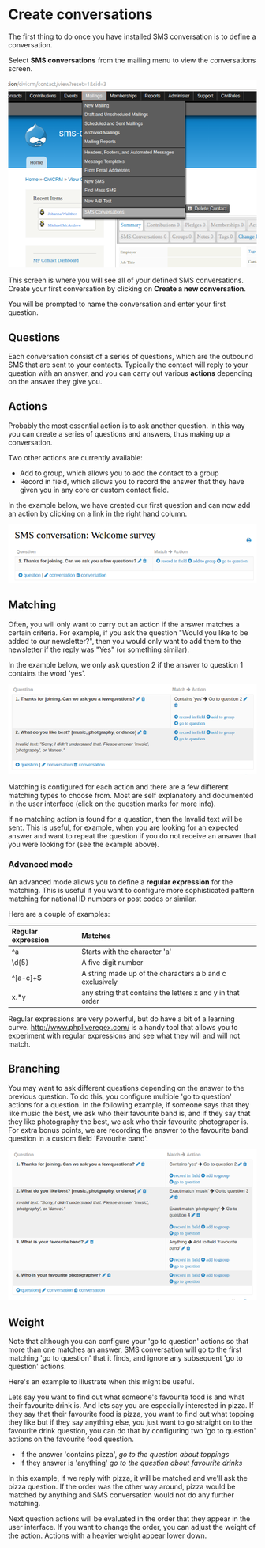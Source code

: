 # Create conversations

The first thing to do once you have installed SMS conversation is to define a conversation.

Select **SMS conversations** from the mailing menu to view the conversations screen.

![SMS conversations](./sms-conversation-menu-item.png)

This screen is where you will see all of your defined SMS conversations. Create your first conversation by clicking on **Create a new conversation**.

You will be prompted to name the conversation and enter your first question.

## Questions

Each conversation consist of a series of questions, which are the outbound SMS that are sent to your contacts.  Typically the contact will reply to your question with an answer, and you can carry out various **actions** depending on the answer they give you.

## Actions

Probably the most essential action is to ask another question. In this way you can create a series of questions and answers, thus making up a conversation.

Two other actions are currently available:

* Add to group, which allows you to add the contact to a group
* Record in field, which allows you to record the answer that they have given you in any core or custom contact field.

In the example below, we have created our first question and can now add an action by clicking on a link in the right hand column.

![SMS conversations](./sms-conversation-first-question.png)

## Matching

Often, you will only want to carry out an action if the answer matches a certain criteria. For example, if you ask the question "Would you like to be added to our newsletter?", then you would only want to add them to the newsletter if the reply was "Yes" (or something similar).

In the example below, we only ask question 2 if the answer to question 1 contains the word 'yes'.

![SMS conversations](./sms-conversation-answer-matches.png)

Matching is configured for each action and there are a few different matching types to choose from. Most are self explanatory and documented in the user interface (click on the question marks for more info).

If no matching action is found for a question, then the Invalid text will be sent.  This is useful, for example, when you are looking for an expected answer and want to repeat the question if you do not receive an answer that you were looking for (see the example above).

### Advanced mode

An advanced mode allows you to define a **regular expression** for the matching. This is useful if you want to configure more sophisticated pattern matching for national ID numbers or post codes or similar.

Here are a couple of examples:

Regular expression | Matches
:----------------- | :---------------------------------------------------------
^a                 | Starts with the character 'a'
\d{5}              | A five digit number
^[a-c]+$           | A string made up of the characters a b and c exclusively
x.\*y              | any string that contains the letters x and y in that order

Regular expressions are very powerful, but do have a bit of a learning curve. http://www.phpliveregex.com/ is a handy tool that allows you to experiment with regular expressions and see what they will and will not match.

## Branching

You may want to ask different questions depending on the answer to the previous question. To do this, you configure multiple 'go to question' actions for a question. In the following example, if someone says that they like music the best, we ask who their favourite band is, and if they say that they like photography the best, we ask who their favourite photograper is. For extra bonus points, we are recording the answer to the favourite band question in a custom field 'Favourite band'.

![SMS conversations](./sms-conversation-branching.png)

## Weight

Note that although you can configure your 'go to question' actions so that more than one matches an answer, SMS conversation will go to the first matching 'go to question' that it finds, and ignore any subsequent 'go to question' actions.

Here's an example to illustrate when this might be useful.

Lets say you want to find out what someone's favourite food is and what their favourite drink is. And lets say you are especially interested in pizza. If they say that their favourite food is pizza, you want to find out what topping they like but if they say anything else, you just want to go straight on to the favourite drink question, you can do that by configuring two 'go to question' actions on the favourite food question.

* If the answer 'contains pizza', *go to the question about toppings*
* If they answer is 'anything' *go to the question about favourite drinks*

In this example, if we reply with pizza, it will be matched and we'll ask the pizza question. If the order was the other way around, pizza would be matched by anything and SMS conversation would not do any further matching.

Next question actions will be evaluated in the order that they appear in the user interface. If you want to change the order, you can adjust the weight of the action. Actions with a heavier weight appear lower down.
